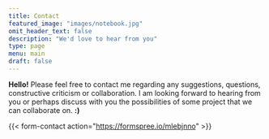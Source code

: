 ```yaml
---
title: Contact
featured_image: "images/notebook.jpg"
omit_header_text: false
description: "We'd love to hear from you"
type: page
menu: main
draft: false
---
```

**Hello!** Please feel free to contact me regarding any suggestions, questions, constructive criticism or collaboration. I am looking forward to hearing from you or perhaps discuss with you the possibilities of some project that we can collaborate on. **:)**

{{< form-contact action="https://formspree.io/mlebjnno"  >}}
